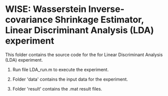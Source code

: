 # WISE: Wasserstein Inverse-covariance Shrinkage Estimator, Linear Discriminant Analysis (LDA) experiment

This folder contains the source code for the for Linear Discriminant Analysis (LDA) experiment.

1. Run file LDA_run.m to execute the experiment. 

2. Folder 'data' contains the input data for the experiment.

3. Folder 'result' contains the .mat result files.